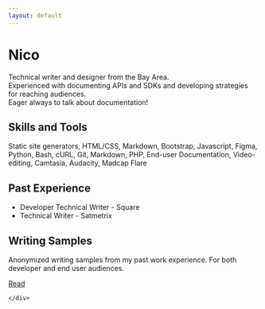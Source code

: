 ```yaml
---
layout: default
---
```

  <div class="container">
      <div class="row">
        <div class="col justify-content-md-left">
          <h1 class="title">Nico</h1>
          <p>Technical writer and designer from the Bay Area. 
            <br>Experienced with documenting APIs and SDKs and developing strategies for reaching audiences.
            <br>Eager always to talk about documentation! </p>
        </div>
      </div>
      <div class="row justify-content-md-center">
        <div class="col-sm">
          <h2>Skills and Tools</h2>
          <p>Static site generators, HTML/CSS, Markdown, Bootstrap, Javascript, Figma,
            Python, Bash, cURL, Git, Markdown, PHP, End-user Documentation, 
            Video-editing, Camtasia, Audacity, Madcap Flare</p>
          <h2>Past Experience</h2>
          <ul>
          <li>Developer Technical Writer - Square</li>
          <li>Technical Writer - Satmetrix</li>
          </ul>
        </div>
      </div><!--/row -->
      <div class="row justify-content-md-center">
        <div class="col-sm">
          <h2>Writing Samples</h2>
          <p>Anonymized writing samples from my past work experience. 
          For both developer and end user audiences.</p>
           <a type="button" class="btn btn-outline-dark" href="/portfolio.html">Read</a>
        </div>
      </div><!--/row -->

    </div>
